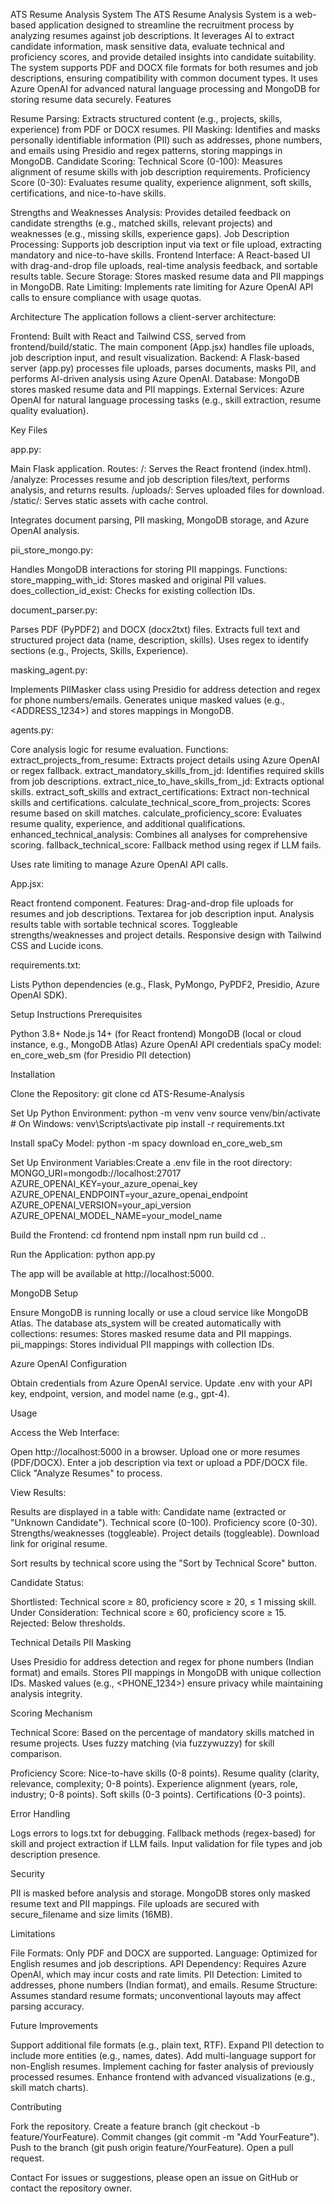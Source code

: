 ATS Resume Analysis System
The ATS Resume Analysis System is a web-based application designed to streamline the recruitment process by analyzing resumes against job descriptions. It leverages AI to extract candidate information, mask sensitive data, evaluate technical and proficiency scores, and provide detailed insights into candidate suitability. The system supports PDF and DOCX file formats for both resumes and job descriptions, ensuring compatibility with common document types. It uses Azure OpenAI for advanced natural language processing and MongoDB for storing resume data securely.
Features

Resume Parsing: Extracts structured content (e.g., projects, skills, experience) from PDF or DOCX resumes.
PII Masking: Identifies and masks personally identifiable information (PII) such as addresses, phone numbers, and emails using Presidio and regex patterns, storing mappings in MongoDB.
Candidate Scoring:
Technical Score (0-100): Measures alignment of resume skills with job description requirements.
Proficiency Score (0-30): Evaluates resume quality, experience alignment, soft skills, certifications, and nice-to-have skills.


Strengths and Weaknesses Analysis: Provides detailed feedback on candidate strengths (e.g., matched skills, relevant projects) and weaknesses (e.g., missing skills, experience gaps).
Job Description Processing: Supports job description input via text or file upload, extracting mandatory and nice-to-have skills.
Frontend Interface: A React-based UI with drag-and-drop file uploads, real-time analysis feedback, and sortable results table.
Secure Storage: Stores masked resume data and PII mappings in MongoDB.
Rate Limiting: Implements rate limiting for Azure OpenAI API calls to ensure compliance with usage quotas.

Architecture
The application follows a client-server architecture:

Frontend: Built with React and Tailwind CSS, served from frontend/build/static. The main component (App.jsx) handles file uploads, job description input, and result visualization.
Backend: A Flask-based server (app.py) processes file uploads, parses documents, masks PII, and performs AI-driven analysis using Azure OpenAI.
Database: MongoDB stores masked resume data and PII mappings.
External Services: Azure OpenAI for natural language processing tasks (e.g., skill extraction, resume quality evaluation).


Key Files

app.py:

Main Flask application.
Routes:
/: Serves the React frontend (index.html).
/analyze: Processes resume and job description files/text, performs analysis, and returns results.
/uploads/<filename>: Serves uploaded files for download.
/static/<path>: Serves static assets with cache control.


Integrates document parsing, PII masking, MongoDB storage, and Azure OpenAI analysis.


pii_store_mongo.py:

Handles MongoDB interactions for storing PII mappings.
Functions:
store_mapping_with_id: Stores masked and original PII values.
does_collection_id_exist: Checks for existing collection IDs.



document_parser.py:

Parses PDF (PyPDF2) and DOCX (docx2txt) files.
Extracts full text and structured project data (name, description, skills).
Uses regex to identify sections (e.g., Projects, Skills, Experience).


masking_agent.py:

Implements PIIMasker class using Presidio for address detection and regex for phone numbers/emails.
Generates unique masked values (e.g., <ADDRESS_1234>) and stores mappings in MongoDB.


agents.py:

Core analysis logic for resume evaluation.
Functions:
extract_projects_from_resume: Extracts project details using Azure OpenAI or regex fallback.
extract_mandatory_skills_from_jd: Identifies required skills from job descriptions.
extract_nice_to_have_skills_from_jd: Extracts optional skills.
extract_soft_skills and extract_certifications: Extract non-technical skills and certifications.
calculate_technical_score_from_projects: Scores resume based on skill matches.
calculate_proficiency_score: Evaluates resume quality, experience, and additional qualifications.
enhanced_technical_analysis: Combines all analyses for comprehensive scoring.
fallback_technical_score: Fallback method using regex if LLM fails.


Uses rate limiting to manage Azure OpenAI API calls.


App.jsx:

React frontend component.
Features:
Drag-and-drop file uploads for resumes and job descriptions.
Textarea for job description input.
Analysis results table with sortable technical scores.
Toggleable strengths/weaknesses and project details.
Responsive design with Tailwind CSS and Lucide icons.



requirements.txt:

Lists Python dependencies (e.g., Flask, PyMongo, PyPDF2, Presidio, Azure OpenAI SDK).



Setup Instructions
Prerequisites

Python 3.8+
Node.js 14+ (for React frontend)
MongoDB (local or cloud instance, e.g., MongoDB Atlas)
Azure OpenAI API credentials
spaCy model: en_core_web_sm (for Presidio PII detection)

Installation

Clone the Repository:
git clone <repository-url>
cd ATS-Resume-Analysis


Set Up Python Environment:
python -m venv venv
source venv/bin/activate  # On Windows: venv\Scripts\activate
pip install -r requirements.txt


Install spaCy Model:
python -m spacy download en_core_web_sm


Set Up Environment Variables:Create a .env file in the root directory:
MONGO_URI=mongodb://localhost:27017
AZURE_OPENAI_KEY=your_azure_openai_key
AZURE_OPENAI_ENDPOINT=your_azure_openai_endpoint
AZURE_OPENAI_VERSION=your_api_version
AZURE_OPENAI_MODEL_NAME=your_model_name


Build the Frontend:
cd frontend
npm install
npm run build
cd ..


Run the Application:
python app.py

The app will be available at http://localhost:5000.


MongoDB Setup

Ensure MongoDB is running locally or use a cloud service like MongoDB Atlas.
The database ats_system will be created automatically with collections:
resumes: Stores masked resume data and PII mappings.
pii_mappings: Stores individual PII mappings with collection IDs.



Azure OpenAI Configuration

Obtain credentials from Azure OpenAI service.
Update .env with your API key, endpoint, version, and model name (e.g., gpt-4).

Usage

Access the Web Interface:

Open http://localhost:5000 in a browser.
Upload one or more resumes (PDF/DOCX).
Enter a job description via text or upload a PDF/DOCX file.
Click "Analyze Resumes" to process.


View Results:

Results are displayed in a table with:
Candidate name (extracted or "Unknown Candidate").
Technical score (0-100).
Proficiency score (0-30).
Strengths/weaknesses (toggleable).
Project details (toggleable).
Download link for original resume.


Sort results by technical score using the "Sort by Technical Score" button.


Candidate Status:

Shortlisted: Technical score ≥ 80, proficiency score ≥ 20, ≤ 1 missing skill.
Under Consideration: Technical score ≥ 60, proficiency score ≥ 15.
Rejected: Below thresholds.



Technical Details
PII Masking

Uses Presidio for address detection and regex for phone numbers (Indian format) and emails.
Stores PII mappings in MongoDB with unique collection IDs.
Masked values (e.g., <PHONE_1234>) ensure privacy while maintaining analysis integrity.

Scoring Mechanism

Technical Score:
Based on the percentage of mandatory skills matched in resume projects.
Uses fuzzy matching (via fuzzywuzzy) for skill comparison.


Proficiency Score:
Nice-to-have skills (0-8 points).
Resume quality (clarity, relevance, complexity; 0-8 points).
Experience alignment (years, role, industry; 0-8 points).
Soft skills (0-3 points).
Certifications (0-3 points).



Error Handling

Logs errors to logs.txt for debugging.
Fallback methods (regex-based) for skill and project extraction if LLM fails.
Input validation for file types and job description presence.

Security

PII is masked before analysis and storage.
MongoDB stores only masked resume text and PII mappings.
File uploads are secured with secure_filename and size limits (16MB).

Limitations

File Formats: Only PDF and DOCX are supported.
Language: Optimized for English resumes and job descriptions.
API Dependency: Requires Azure OpenAI, which may incur costs and rate limits.
PII Detection: Limited to addresses, phone numbers (Indian format), and emails.
Resume Structure: Assumes standard resume formats; unconventional layouts may affect parsing accuracy.

Future Improvements

Support additional file formats (e.g., plain text, RTF).
Expand PII detection to include more entities (e.g., names, dates).
Add multi-language support for non-English resumes.
Implement caching for faster analysis of previously processed resumes.
Enhance frontend with advanced visualizations (e.g., skill match charts).

Contributing

Fork the repository.
Create a feature branch (git checkout -b feature/YourFeature).
Commit changes (git commit -m "Add YourFeature").
Push to the branch (git push origin feature/YourFeature).
Open a pull request.

Contact
For issues or suggestions, please open an issue on GitHub or contact the repository owner.
